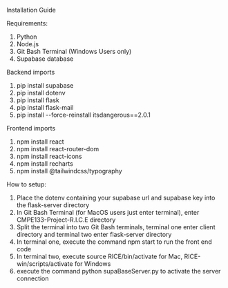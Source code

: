 Installation Guide

Requirements:
1. Python
2. Node.js
3. Git Bash Terminal (Windows Users only)
4. Supabase database

Backend imports
1. pip install supabase
2. pip install dotenv
3. pip install flask
4. pip install flask-mail
5. pip install --force-reinstall itsdangerous==2.0.1



Frontend imports
1. npm install react
2. npm install react-router-dom
3. npm install react-icons
4. npm install recharts
5. npm install @tailwindcss/typography

How to setup:
1. Place the dotenv containing your supabase url and supabase key into the flask-server directory
2. In Git Bash Terminal (for MacOS users just enter terminal), enter CMPE133-Project-R.I.C.E directory
3. Split the terminal into two Git Bash terminals, terminal one enter client directory and terminal two enter flask-server directory
4. In terminal one, execute the command npm start to run the front end code
5. In terminal two, execute source RICE/bin/activate for Mac, RICE-win/scripts/activate for Windows
6. execute the command python supaBaseServer.py to activate the server connection 
